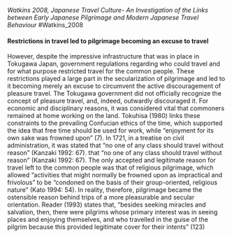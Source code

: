 *Watkins 2008, Japanese Travel Culture- An Investigation of the Links between Early Japanese Pilgrimage and Modern Japanese Travel Behaviour*
#Watkins_2008 
#### Restrictions in travel led to pilgrimage becoming an excuse to travel
However, despite the impressive infrastructure that was in place in Tokugawa Japan, government regulations regarding who could travel and for what purpose restricted travel for the common people. These restrictions played a large part in the secularization of pilgrimage and led to it becoming merely an excuse to circumvent the active discouragement of pleasure travel.
The Tokugawa government did not officially recognize the concept of pleasure travel, and, indeed, outwardly discouraged it. For economic and disciplinary reasons, it was considered vital that commoners remained at home working on the land. Tokuhisa (1980) links these constraints to the prevailing Confucian ethics of the time, which supported the idea that free time should be used for work, while “enjoyment for its own sake was frowned upon” (7). In 1721, in a treatise on civil administration, it was stated that “no one of any class should travel without reason” (Kanzaki 1992: 67).
that “no one of any class should travel without reason” (Kanzaki 1992: 67). The only accepted and legitimate reason for travel left to the common people was that of religious pilgrimage, which allowed “activities that might normally be frowned upon as impractical and frivolous” to be “condoned on the basis of their group-oriented, religious nature” (Kato 1994: 54). In reality, therefore, pilgrimage became the ostensible reason behind trips of a more pleasurable and secular orientation. Reader (1993) states that, “besides seeking miracles and salvation, then, there were pilgrims whose primary interest was in seeing places and enjoying themselves, and who travelled in the guise of the pilgrim because this provided legitimate cover for their intents” (123)